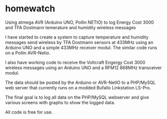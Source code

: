 homewatch
=========

Using atmega AVR (Arduino UNO, Pollin NETIO) to log Energy Cost 3000 and TFA Dostmann temerature and humidity wireless messages    

I have started to create a system to capture temperature and humidity messages send wireless by TFA Dostmann sensors at 433MHz using an Arduino UNO and a simple 433MHz receiver modul. The similar code runs on a Pollin AVR-Netio.

I also have working code to receive the Voltcraft Engergy Cost 3000 wireless messages using an Arduino UNO and a RFM12 868MHz transceiver modul.

The data should be posted by the Arduino or AVR-NetIO to a PHP/MySQL web server that currently runs on a modded Bufallo Linkstation LS-Pro.

The final goal is to log all data on the PHP/MySQL webserver and give various screens with graphs to show the logged data.


All code is free for use.
